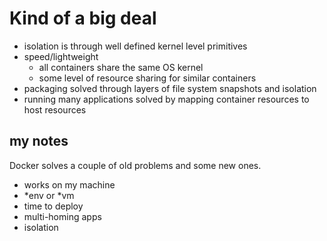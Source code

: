 # Kind of a big deal
 - isolation is through well defined kernel level primitives
 - speed/lightweight
   - all containers share the same OS kernel
   - some level of resource sharing for similar containers
 - packaging solved through layers of file system snapshots and isolation
 - running many applications solved by mapping container resources to host resources






## my notes 

Docker solves a couple of old problems and some new ones.
 - works on my machine
 - *env or *vm
 - time to deploy
 - multi-homing apps
 - isolation

